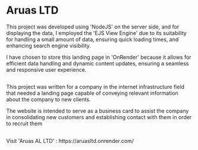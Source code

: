 <div>
  <h1>Aruas LTD</h1>
    <p>This project was developed using 'NodeJS' on the server side, and for displaying the data, I employed the 'EJS View Engine' due to its suitability for handling a small amount of data, ensuring quick loading times, and enhancing search engine visibility.</p>
    <p>I have chosen to store this landing page in 'OnRender' because it allows for efficient data handling and dynamic content updates, ensuring a seamless and responsive user experience.</p>
  <h2></h2>
  <p>This project was written for a company in the internet infrastructure field that needed a landing page capable of conveying relevant information about the company to new clients.</p>
  <p>The website is intended to serve as a business card to assist the company in consolidating new customers and establishing contact with them in order to recruit them</p>
  <h2></h2>
  Visit 'Aruas AL LTD' : https://aruasltd.onrender.com/
</div>
